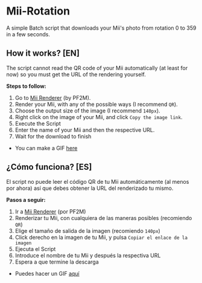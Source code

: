 # Mii-Rotation
A simple Batch script that downloads your Mii's photo from rotation 0 to 359 in a few seconds.

## How it works? [EN]
The script cannot read the QR code of your Mii automatically (at least for now) so you must get the URL of the rendering yourself.

**Steps to follow:**

 1. Go to [Mii Renderer](https://pf2m.com/tools/mii/) (by PF2M).
 2. Render your Mii, with any of the possible ways (I recommend `QR`).
 3. Choose the output size of the image (I recommend `140px`).
 4. Right click on the image of your Mii, and click `Copy the image link`.
 5. Execute the Script
 6. Enter the name of your Mii and then the respective URL.
 7. Wait for the download to finish

 - You can make a GIF [here](https://ezgif.com/maker)

## ¿Cómo funciona? [ES]
El script no puede leer el código QR de tu Mii automáticamente (al menos por ahora) así que debes obtener la URL del renderizado tu mismo.

**Pasos a seguir:**

1. Ir a [Mii Renderer](https://pf2m.com/tools/mii/) (por PF2M)
2. Renderizar tu Mii, con cualquiera de las maneras posibles (recomiendo `QR`)
3. Elige el tamaño de salida de la imagen (recomiendo `140px`)
4. Click derecho en la imagen de tu Mii, y pulsa `Copiar el enlace de la imagen`
5. Ejecuta el Script
6. Introduce el nombre de tu Mii y después la respectiva URL
7. Espera a que termine la descarga

 - Puedes hacer un GIF [aquí](https://ezgif.com/maker)
